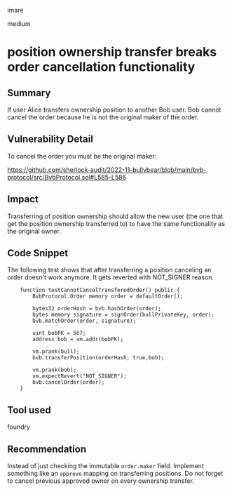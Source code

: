 imare

medium

# position ownership transfer breaks order cancellation functionality

## Summary
If user Alice transfers ownership position to another Bob user.
Bob cannot cancel the order because he is not the original maker of the order.

## Vulnerability Detail
To cancel the order you must be the original maker:

https://github.com/sherlock-audit/2022-11-bullvbear/blob/main/bvb-protocol/src/BvbProtocol.sol#L585-L586

## Impact
Transferring of position ownership should allow the new user (the one that get the position ownership transferred to) to have the same functionality as the original owner.

## Code Snippet

The following test shows that after transferring a position canceling an order doesn't work anymore. It gets reverted with NOT_SIGNER reason.

```solidity
    function testCannotCancelTransferedOrder() public {
        BvbProtocol.Order memory order = defaultOrder();

        bytes32 orderHash = bvb.hashOrder(order);
        bytes memory signature = signOrder(bullPrivateKey, order);
        bvb.matchOrder(order, signature);
        
        uint bobPK = 567;
        address bob = vm.addr(bobPK);

        vm.prank(bull);
        bvb.transferPosition(orderHash, true,bob);

        vm.prank(bob);
        vm.expectRevert("NOT_SIGNER");
        bvb.cancelOrder(order);
    }
```
## Tool used

foundry

## Recommendation
Instead of just checking the immutable ``order.maker`` field. Implement something like an ``approve`` mapping on transferring positions. Do not forget to cancel previous approved owner on every ownership transfer.